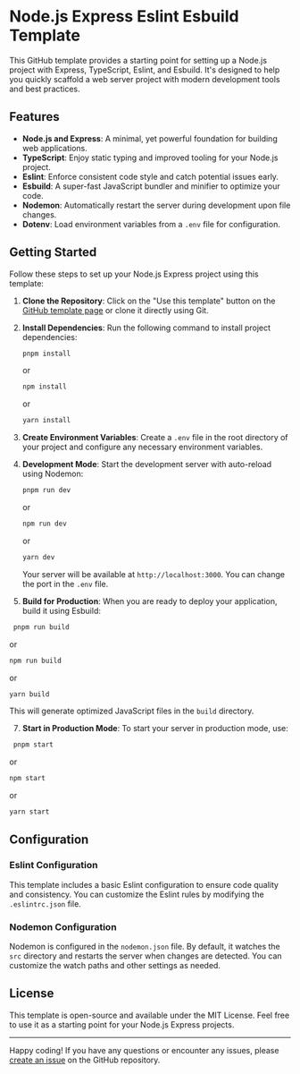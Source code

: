 # Node.js Express Eslint Esbuild Template

This GitHub template provides a starting point for setting up a Node.js project with Express, TypeScript, Eslint, and Esbuild. It's designed to help you quickly scaffold a web server project with modern development tools and best practices.

## Features

- **Node.js and Express**: A minimal, yet powerful foundation for building web applications.
- **TypeScript**: Enjoy static typing and improved tooling for your Node.js project.
- **Eslint**: Enforce consistent code style and catch potential issues early.
- **Esbuild**: A super-fast JavaScript bundler and minifier to optimize your code.
- **Nodemon**: Automatically restart the server during development upon file changes.
- **Dotenv**: Load environment variables from a `.env` file for configuration.

## Getting Started

Follow these steps to set up your Node.js Express project using this template:

1. **Clone the Repository**: Click on the "Use this template" button on the [GitHub template page](https://github.com/gobinda168/Nodejs-Express-ESlint-Vite-template) or clone it directly using Git.

2. **Install Dependencies**: Run the following command to install project dependencies:

   ```bash
   pnpm install 
   ```
   or
   ```bash
   npm install
   ```
   or
   ```bash
   yarn install
   ```

4. **Create Environment Variables**: Create a `.env` file in the root directory of your project and configure any necessary environment variables.

5. **Development Mode**: Start the development server with auto-reload using Nodemon:

    ```bash
   pnpm run dev 
   ```
   or
   ```bash
   npm run dev
   ```
   or
   ```bash
   yarn dev
   ```

   Your server will be available at `http://localhost:3000`. You can change the port in the `.env` file.

6. **Build for Production**: When you are ready to deploy your application, build it using Esbuild:
  ```bash
   pnpm run build
   ```
   or
   ```bash
   npm run build
   ```
   or
   ```bash
   yarn build
   ```

   This will generate optimized JavaScript files in the `build` directory.

7. **Start in Production Mode**: To start your server in production mode, use:

  ```bash
   pnpm start
   ```
   or
   ```bash
   npm start
   ```
   or
   ```bash
   yarn start
   ```

## Configuration

### Eslint Configuration

This template includes a basic Eslint configuration to ensure code quality and consistency. You can customize the Eslint rules by modifying the `.eslintrc.json` file.

### Nodemon Configuration

Nodemon is configured in the `nodemon.json` file. By default, it watches the `src` directory and restarts the server when changes are detected. You can customize the watch paths and other settings as needed.

## License

This template is open-source and available under the MIT License. Feel free to use it as a starting point for your Node.js Express projects.

---

Happy coding! If you have any questions or encounter any issues, please [create an issue](https://github.com/gobinda168/Nodejs-Express-ESlint-Es-Build-template) on the GitHub repository.
